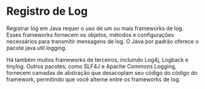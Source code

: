 # Registro de Log

Registrar log em Java requer o uso de um ou mais frameworks de log. Esses frameworks fornecem os objetos, métodos e configurações necessários para transmitir mensagens de log. O Java por padrão oferece o pacote java.util.logging.

Há também muitos frameworks de terceiros, incluindo Log4j, Logback e tinylog. Outros pacotes, como SLF4J e Apache Commons Logging, fornecem camadas de abstração que desacoplam seu código do código do framework, permitindo que você alterne entre os frameworks de log.